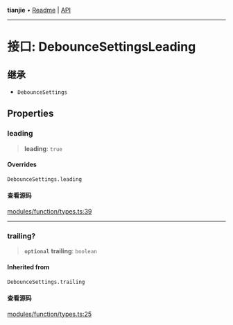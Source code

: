 **tianjie** • [Readme](../README.md) \| [API](../globals.md)

***

# 接口: DebounceSettingsLeading

## 继承

- `DebounceSettings`

## Properties

<a id="leading" name="leading"></a>

### leading

> **leading**: `true`

#### Overrides

`DebounceSettings.leading`

#### 查看源码

[modules/function/types.ts:39](https://github.com/hacxy/tianjie/blob/32d17b0fb1c41747dfab8feb61e15c433f68f661/src/modules/function/types.ts#L39)

***

<a id="trailing" name="trailing"></a>

### trailing?

> **`optional`** **trailing**: `boolean`

#### Inherited from

`DebounceSettings.trailing`

#### 查看源码

[modules/function/types.ts:25](https://github.com/hacxy/tianjie/blob/32d17b0fb1c41747dfab8feb61e15c433f68f661/src/modules/function/types.ts#L25)
